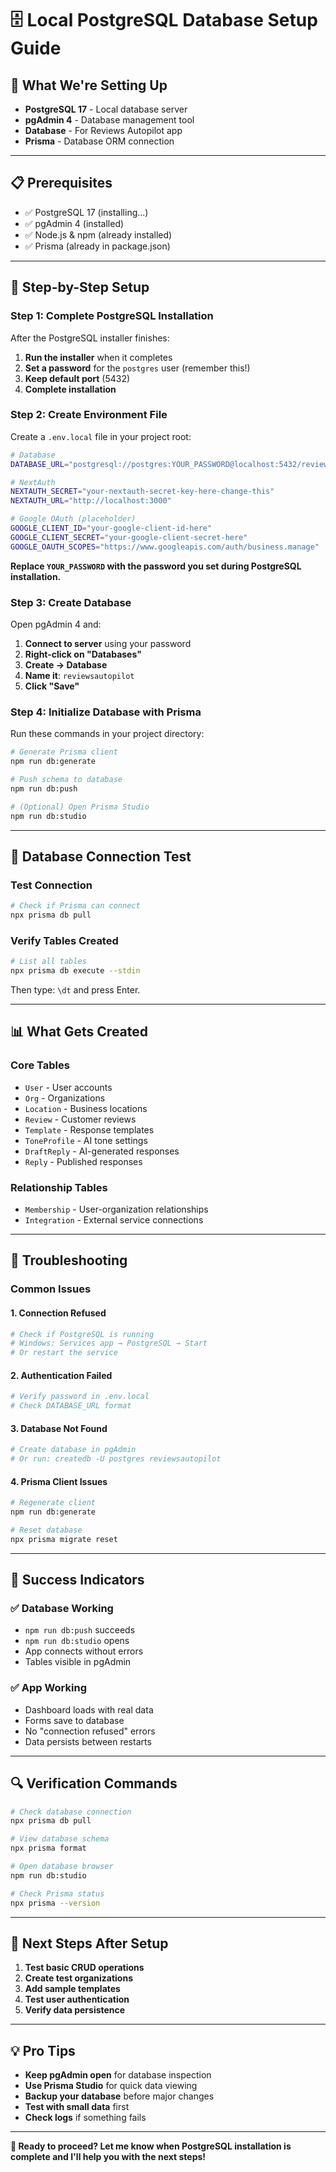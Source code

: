 # 🗄️ Local PostgreSQL Database Setup Guide

## **🎯 What We're Setting Up**
- **PostgreSQL 17** - Local database server
- **pgAdmin 4** - Database management tool
- **Database** - For Reviews Autopilot app
- **Prisma** - Database ORM connection

---

## **📋 Prerequisites**
- ✅ PostgreSQL 17 (installing...)
- ✅ pgAdmin 4 (installed)
- ✅ Node.js & npm (already installed)
- ✅ Prisma (already in package.json)

---

## **🚀 Step-by-Step Setup**

### **Step 1: Complete PostgreSQL Installation**
After the PostgreSQL installer finishes:

1. **Run the installer** when it completes
2. **Set a password** for the `postgres` user (remember this!)
3. **Keep default port** (5432)
4. **Complete installation**

### **Step 2: Create Environment File**
Create a `.env.local` file in your project root:

```bash
# Database
DATABASE_URL="postgresql://postgres:YOUR_PASSWORD@localhost:5432/reviewsautopilot"

# NextAuth
NEXTAUTH_SECRET="your-nextauth-secret-key-here-change-this"
NEXTAUTH_URL="http://localhost:3000"

# Google OAuth (placeholder)
GOOGLE_CLIENT_ID="your-google-client-id-here"
GOOGLE_CLIENT_SECRET="your-google-client-secret-here"
GOOGLE_OAUTH_SCOPES="https://www.googleapis.com/auth/business.manage"
```

**Replace `YOUR_PASSWORD` with the password you set during PostgreSQL installation.**

### **Step 3: Create Database**
Open pgAdmin 4 and:

1. **Connect to server** using your password
2. **Right-click on "Databases"**
3. **Create → Database**
4. **Name it**: `reviewsautopilot`
5. **Click "Save"**

### **Step 4: Initialize Database with Prisma**
Run these commands in your project directory:

```bash
# Generate Prisma client
npm run db:generate

# Push schema to database
npm run db:push

# (Optional) Open Prisma Studio
npm run db:studio
```

---

## **🔧 Database Connection Test**

### **Test Connection**
```bash
# Check if Prisma can connect
npx prisma db pull
```

### **Verify Tables Created**
```bash
# List all tables
npx prisma db execute --stdin
```

Then type: `\dt` and press Enter.

---

## **📊 What Gets Created**

### **Core Tables**
- `User` - User accounts
- `Org` - Organizations
- `Location` - Business locations
- `Review` - Customer reviews
- `Template` - Response templates
- `ToneProfile` - AI tone settings
- `DraftReply` - AI-generated responses
- `Reply` - Published responses

### **Relationship Tables**
- `Membership` - User-organization relationships
- `Integration` - External service connections

---

## **🚨 Troubleshooting**

### **Common Issues**

#### **1. Connection Refused**
```bash
# Check if PostgreSQL is running
# Windows: Services app → PostgreSQL → Start
# Or restart the service
```

#### **2. Authentication Failed**
```bash
# Verify password in .env.local
# Check DATABASE_URL format
```

#### **3. Database Not Found**
```bash
# Create database in pgAdmin
# Or run: createdb -U postgres reviewsautopilot
```

#### **4. Prisma Client Issues**
```bash
# Regenerate client
npm run db:generate

# Reset database
npx prisma migrate reset
```

---

## **🎉 Success Indicators**

### **✅ Database Working**
- `npm run db:push` succeeds
- `npm run db:studio` opens
- App connects without errors
- Tables visible in pgAdmin

### **✅ App Working**
- Dashboard loads with real data
- Forms save to database
- No "connection refused" errors
- Data persists between restarts

---

## **🔍 Verification Commands**

```bash
# Check database connection
npx prisma db pull

# View database schema
npx prisma format

# Open database browser
npm run db:studio

# Check Prisma status
npx prisma --version
```

---

## **📱 Next Steps After Setup**

1. **Test basic CRUD operations**
2. **Create test organizations**
3. **Add sample templates**
4. **Test user authentication**
5. **Verify data persistence**

---

## **💡 Pro Tips**

- **Keep pgAdmin open** for database inspection
- **Use Prisma Studio** for quick data viewing
- **Backup your database** before major changes
- **Test with small data** first
- **Check logs** if something fails

---

**🎯 Ready to proceed? Let me know when PostgreSQL installation is complete and I'll help you with the next steps!**

